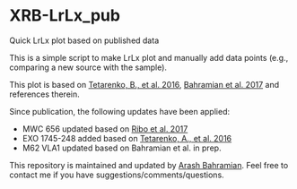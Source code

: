 # XRB-LrLx_pub
Quick LrLx plot based on published data

This is a simple script to make LrLx plot and manually add data points (e.g., comparing a new source with the sample).

This plot is based on [Tetarenko, B., et al. 2016](http://adsabs.harvard.edu/abs/2016ApJ...825...10T), [Bahramian et al. 2017](http://adsabs.harvard.edu/abs/2017MNRAS.467.2199B) and references therein.

Since publication, the following updates have been applied:
- MWC 656 updated based on [Ribo et al. 2017](http://adsabs.harvard.edu/abs/2017ApJ...835L..33R)
- EXO 1745-248 added based on [Tetarenko, A., et al. 2016](http://adsabs.harvard.edu/abs/2016MNRAS.460..345T)
- M62 VLA1 updated based on Bahramian et al. in prep.

This repository is maintained and updated by [Arash Bahramian](bersavosh.github.io). Feel free to contact me if you have suggestions/comments/questions.

